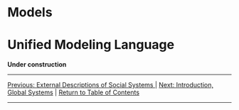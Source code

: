 # Models
# Unified Modeling Language

**Under construction**

***
[Previous: External Descriptions of Social Systems ](systemcontext) | [Next: Introduction, Global Systems](globalsystems) | [Return to Table of Contents](../../../../index)

***
